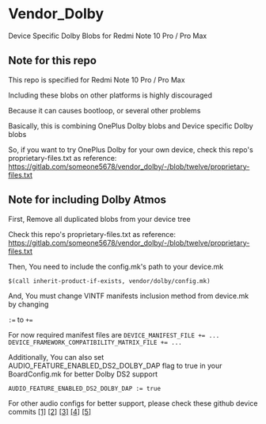 # Vendor_Dolby
Device Specific Dolby Blobs for Redmi Note 10 Pro / Pro Max

## Note for this repo
This repo is specified for Redmi Note 10 Pro / Pro Max

Including these blobs on other platforms is highly discouraged

Because it can causes bootloop, or several other problems

Basically, this is combining OnePlus Dolby blobs and Device specific Dolby blobs

So, if you want to try OnePlus Dolby for your own device, check this repo's proprietary-files.txt as reference:
https://gitlab.com/someone5678/vendor_dolby/-/blob/twelve/proprietary-files.txt

## Note for including Dolby Atmos
First, Remove all duplicated blobs from your device tree

Check this repo's proprietary-files.txt as reference:
https://gitlab.com/someone5678/vendor_dolby/-/blob/twelve/proprietary-files.txt

Then, You need to include the config.mk's path to your device.mk

```$(call inherit-product-if-exists, vendor/dolby/config.mk)```

And, You must change VINTF manifests inclusion method from device.mk by changing

```:=``` to ```+=```

For now required manifest files are
```DEVICE_MANIFEST_FILE += ...```
```DEVICE_FRAMEWORK_COMPATIBILITY_MATRIX_FILE += ...```

Additionally, You can also set AUDIO_FEATURE_ENABLED_DS2_DOLBY_DAP flag to true in your BoardConfig.mk
for better Dolby DS2 support

```AUDIO_FEATURE_ENABLED_DS2_DOLBY_DAP := true```

For other audio configs for better support, please check these github device commits
[[1]](https://github.com/someone5678/device_xiaomi_sweet/commit/05ac47a541976ffc06e9996b28cec62f58b82aa2)
[[2]](https://github.com/someone5678/device_xiaomi_sweet/commit/fdfae8f469bfdc6bb1135eb9e31e7f3311de5e96)
[[3]](https://github.com/someone5678/device_xiaomi_sweet/commit/c247719b9407b8f6ee52a0ffea5e4a53a97b4447)
[[4]](https://github.com/someone5678/device_xiaomi_sweet/commit/d878aa79a24f19076e4db13ca830768874d5c92b)
[[5]](https://github.com/someone5678/device_xiaomi_sweet/commit/49715a8c4a8d7c78d6c5d810f2a7a4880b90cae2)
